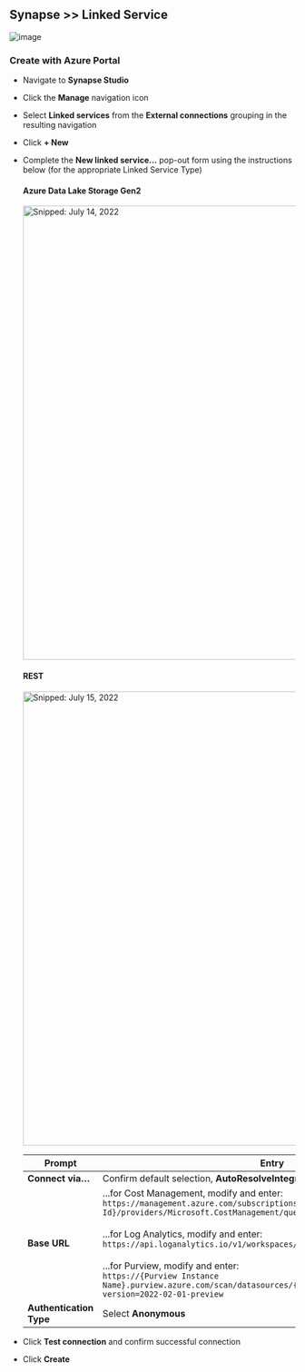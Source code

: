 ## Synapse >> Linked Service

![image](https://user-images.githubusercontent.com/44923999/185976022-5c3b8fcb-cf1a-4978-8916-54a8573c3d5a.png)

### Create with Azure Portal

* Navigate to **Synapse Studio**
* Click the **Manage** navigation icon
* Select **Linked services** from the **External connections** grouping in the resulting navigation
* Click **+ New**
* Complete the **New linked service…** pop-out form using the instructions below (for the appropriate Linked Service Type)

  #### Azure Data Lake Storage Gen2

  <img src="https://user-images.githubusercontent.com/44923999/179089406-89004791-8bc1-4dc3-ab4d-33f624238e65.png" width="800" title="Snipped: July 14, 2022" />
  
  #### REST

  <img src="https://user-images.githubusercontent.com/44923999/179222060-d5ec7a7b-b1fa-40c3-9d78-fbb6cf6c7de4.png" width="800" title="Snipped: July 15, 2022" />
  
  Prompt | Entry
  ------ | ------
  **Connect via…** | Confirm default selection, **AutoResolveIntegrationRuntime**
  **Base URL** | ...for Cost Management, modify and enter:<br>`https://management.azure.com/subscriptions/{Subscription Id}/providers/Microsoft.CostManagement/query?api-version=2021-10-01`<br><br>...for Log Analytics, modify and enter:<br>`https://api.loganalytics.io/v1/workspaces/{LogAnalyticsWorkspaceId}/query`<br><br>...for Purview, modify and enter:<br>`https://{Purview Instance Name}.purview.azure.com/scan/datasources/{Purview Data Source Name}?api-version=2022-02-01-preview`
  **Authentication Type** | Select **Anonymous**

* Click **Test connection** and confirm successful connection
* Click **Create**
